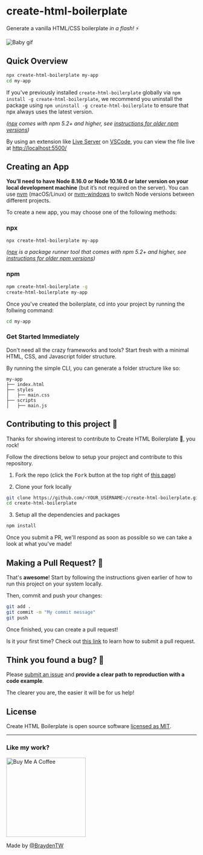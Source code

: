 # create-html-boilerplate

Generate a vanilla HTML/CSS boilerplate _in a flash!_ ⚡

![Baby gif](https://media.giphy.com/media/MJGxL8fxrQBfq/giphy.gif)

## Quick Overview

```sh
npx create-html-boilerplate my-app
cd my-app
```

If you've previously installed `create-html-boilerplate` globally via `npm install -g create-html-boilerplate`, we recommend you uninstall the package using `npm uninstall -g create-html-boilerplate` to ensure that npx always uses the latest version.

_([npx](https://medium.com/@maybekatz/introducing-npx-an-npm-package-runner-55f7d4bd282b) comes with npm 5.2+ and higher, see [instructions for older npm versions](https://gist.github.com/gaearon/4064d3c23a77c74a3614c498a8bb1c5f))_

By using an extension like [Live Server](https://marketplace.visualstudio.com/items?itemName=ritwickdey.LiveServer) on [VSCode](https://code.visualstudio.com/), you can view the file live at [http://localhost:5500/](http://localhost:5500/)

## Creating an App

**You’ll need to have Node 8.16.0 or Node 10.16.0 or later version on your local development machine** (but it’s not required on the server). You can use [nvm](https://github.com/creationix/nvm#installation) (macOS/Linux) or [nvm-windows](https://github.com/coreybutler/nvm-windows#node-version-manager-nvm-for-windows) to switch Node versions between different projects.

To create a new app, you may choose one of the following methods:

### npx

```sh
npx create-html-boilerplate my-app
```

_([npx](https://medium.com/@maybekatz/introducing-npx-an-npm-package-runner-55f7d4bd282b) is a package runner tool that comes with npm 5.2+ and higher, see [instructions for older npm versions](https://gist.github.com/gaearon/4064d3c23a77c74a3614c498a8bb1c5f))_

### npm

```sh
npm create-html-boilerplate -g
create-html-boilerplate my-app
```

Once you've created the boilerplate, cd into your project by running the follwing command:

```sh
cd my-app
```

### Get Started Immediately

Don't need all the crazy frameworks and tools? Start fresh with a minimal HTML, CSS, and Javascript folder structure.

By running the simple CLI, you can generate a folder structure like so:

```
my-app
├── index.html
├── styles
│   ├── main.css
├── scripts
│   ├── main.js
```

## Contributing to this project 👊

Thanks for showing interest to contribute to Create HTML Boilerplate 💖, you rock!

Follow the directions below to setup your project and contribute to this repository.

1. Fork the repo (click the <kbd>Fork</kbd> button at the top right of [this page](https://github.com/braydentw/create-html-boilerplate))

2. Clone your fork locally

```sh
git clone https://github.com/<YOUR_USERNAME>/create-html-boilerplate.git
cd create-html-boilerplate
```

3. Setup all the dependencies and packages

```sh
npm install
```

Once you submit a PR, we'll respond as soon as possible so we can take a look at what you've made!

## Making a Pull Request? 🔁

That's **awesome**! Start by following the instructions given earlier of how to run this project on your system locally.

Then, commit and push your changes:

```bash
git add .
git commit -m "My commit message"
git push
```

Once finished, you can create a pull request!

Is it your first time? Check out [this link](https://docs.github.com/en/free-pro-team@latest/github/collaborating-with-issues-and-pull-requests/creating-a-pull-request-from-a-fork) to learn how to submit a pull request.

## Think you found a bug? 🐛

Please [submit an issue](https://github.com/braydentw/create-html-boilerplate/issues/new) and **provide a clear path to reproduction with a code example**.

The clearer you are, the easier it will be for us help!

## License

Create HTML Boilerplate is open source software [licensed as MIT](https://github.com/braydentw/create-html-boilerplate/blob/main/LICENSE).

---

### Like my work?

<a href="https://www.buymeacoffee.com/braydenw" target="_blank"><img src="https://cdn.buymeacoffee.com/buttons/v2/default-yellow.png" alt="Buy Me A Coffee" width="210" ></a>

Made by [@BraydenTW](https://github.com/braydentw)
